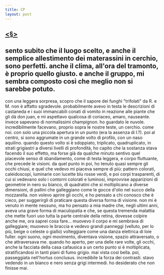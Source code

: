 ```yaml
---
title: CP
layout: post
---
```

## [<§>](https://www.indicibile.xyz)
## sento subito che il luogo scelto, e anche il semplice allestimento dei materassini in cerchio, sono perfetti. anche il clima, all'ora del tramonto, è proprio quello giusto. e anche il gruppo, mi sembra composto così  che meglio non si sarebbe potuto. 
con una leggera sorpresa, scopro che il sapore dei funghi "trifolati" da R. e M. non è affatto  sgradevole. probabilmente avevo in testa le descrizioni di castaneda e i suoi immancabili conati di vomito in reazione alle piante che gli dà don juan, e mi aspettavo qualcosa di coriaceo, amaro, nauseante. invece sapevano di normalissimi champignon. 
ho guardato le nuvole. incredibilmente facevano, proprio sopra le nostre teste, un cerchio. come noi. con  solo una piccola apertura in un punto (era la assenza di I.?). 
poi al centro, si sono aggrumate in un grande volto di profilo, con un naso aquilino. quando questo volto  si è sdoppiato, triplicato, quadruplicato, in strati grigiastri a diversi livelli di profondità, ho capito che la  sostanza stava facendo il suo effetto, ma forse già da qualche minuto sentivo quel piacevole senso di  sbandamento, come di testa leggera, e corpo fluttuante, che precede le visioni. 
da quel punto in poi, ho tenuto quasi sempre gli occhi chiusi, e quel che vedevo mi piaceva sempre di più: pattern colorati, caleidoscopi, luminarie con lucette blu rosse verdi, e poi corpi trasparenti, di cui si  vedevano solo i contorni colorati e luminosi, improvvise apparizioni di geometrie in nero su bianco, di  quadratini che si moltiplicano a diverse dimensioni, di pallini che galleggiano come le gocce d'olio nel  succo della mozzarella. 
non volevo aprire gli occhi, e ho pensato a chi conosco che è cieco, per suggerirgli di praticare questa  diversa forma di visione. 
non mi è venuto in mente nessuno, ma ho pensato a mia madre che, negli ultimi anni, aveva una grave  forma di maculopatia e che, se questa tremenda malattia che mette fuori uso tutta la parte centrale della retina, dovesse colpire anche me, ora saprei cosa fare... 
muovevo il corpo e mi sembrava di galleggiare; muovevo le braccia e vedevo grandi panneggi (velluto,  per lo più, beige o celeste o giallo) volteggiare come una danza elettrica di loie fuller. ogni suono, ogni  movimento, diventava visione, spazio attraversato, o che attraversava me.
quando ho aperto, per una delle rare volte, gli occhi, anche la facciata della casa cafausica a un  certo punto si è moltiplicata, stratificandosi in tanti piani di fumo grigio. mai vista così bella. poi, passeggiata nell'hortus conclusus. incredibile la forza dei contrasti. stavo vedendo in un bianco e  nero senza grigi intermedi. 
ho desiderato che non finisse mai. 
